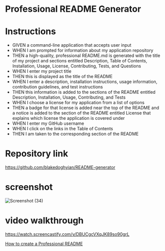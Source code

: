 # Professional README Generator 

# Instructions
* GIVEN a command-line application that accepts user input
* WHEN I am prompted for information about my application repository
* THEN a high-quality, professional README.md is generated with the title of my project and sections entitled Description, Table of Contents, Installation, Usage, License, Contributing, Tests, and Questions
* WHEN I enter my project title
* THEN this is displayed as the title of the README
* WHEN I enter a description, installation instructions, usage information, contribution guidelines, and test instructions
* THEN this information is added to the sections of the README entitled Description, Installation, Usage, Contributing, and Tests
* WHEN I choose a license for my application from a list of options
* THEN a badge for that license is added near the top of the README and a notice is added to the section of the README entitled License that  explains which license the application is covered under
* WHEN I enter my GitHub username
* WHEN I click on the links in the Table of Contents
* THEN I am taken to the corresponding section of the README

# Repository link
https://github.com/blakedoghyian/README-generator

# screenshot
![Screenshot (34)](https://user-images.githubusercontent.com/91994720/146876460-49c27be4-b7a0-4e60-b59d-551d56dff544.png)

# video walkthrough
https://watch.screencastify.com/v/DBUCgcVXqJK89so90grL


[How to create a Professional README](./readme-guide.md)
